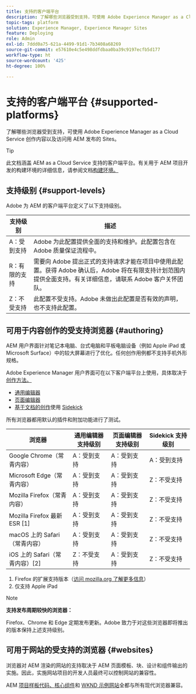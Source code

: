 ```yaml
---
title: 支持的客户端平台
description: 了解哪些浏览器受到支持，可使用 Adobe Experience Manager as a Cloud Service 创作内容以及访问用 AEM 发布的 Sites。
topic-tags: platform
solution: Experience Manager, Experience Manager Sites
feature: Deploying
role: Admin
exl-id: 7ddd0a75-621a-4499-91d1-7b3408a68269
source-git-commit: e57610e4c5e498ddfdbaa0ba39c9197ecfb5d177
workflow-type: ht
source-wordcount: '425'
ht-degree: 100%

---
```


# 支持的客户端平台 {#supported-platforms}

了解哪些浏览器受到支持，可使用 Adobe Experience Manager as a Cloud Service 创作内容以及访问用 AEM 发布的 Sites。

>[!TIP]
>
>此文档涵盖 AEM as a Cloud Service 支持的客户端平台。有关用于 AEM 项目开发的构建环境的详细信息，请参阅文档[构建环境。](/help/implementing/cloud-manager/getting-access-to-aem-in-cloud/build-environment-details.md)

## 支持级别 {#support-levels}

Adobe 为 AEM 的客户端平台定义了以下支持级别。

| 支持级别 | 描述 |
|---|---|
| A：受到支持 | Adobe 为此配置提供全面的支持和维护。此配置包含在 Adobe 质量保证流程中。 |
| R：有限的支持 | 需要向 Adobe 提出正式的支持请求才能在项目中使用此配置。获得 Adobe 确认后，Adobe 将在有限支持计划范围内提供全面支持。有关详细信息，请联系 Adobe 客户关怀团队。 |
| Z：不受支持 | 此配置不受支持。Adobe 未做出此配置是否有效的声明，也不支持此配置。 |

## 可用于内容创作的受支持浏览器 {#authoring}

AEM 用户界面针对笔记本电脑、台式电脑和平板电脑设备（例如 Apple iPad 或 Microsoft Surface）中的较大屏幕进行了优化。任何创作用例都不支持手机外形规格。

Adobe Experience Manager 用户界面可在以下客户端平台上使用，具体取决于[创作方法。](/help/edge/overview.md#authoring-method)

* [通用编辑器](/help/sites-cloud/authoring/universal-editor/authoring.md)
* [页面编辑器](/help/sites-cloud/authoring/page-editor/introduction.md)
* [基于文档的创作](/help/edge/docs/authoring.md)使用 [Sidekick](/help/edge/docs/sidekick.md)

所有浏览器都用默认的插件和附加功能进行了测试。

| 浏览器 | 通用编辑器支持级别 | 页面编辑器支持级别 | Sidekick 支持级别 |
|---|---|---|---|
| Google Chrome（常青内容） | A：受到支持 | A：受到支持 | A：受到支持 |
| Microsoft Edge（常青内容） | A：受到支持 | A：受到支持 | Z：不受支持 |
| Mozilla Firefox（常青内容） | A：受到支持 | A：受到支持 | Z：不受支持 |
| Mozilla Firefox 最新 ESR [1] | A：受到支持 | A：受到支持 | Z：不受支持 |
| macOS 上的 Safari（常青内容） | A：受到支持 | A：受到支持 | Z：不受支持 |
| iOS 上的 Safari（常青内容）[2] | Z：不受支持 | A：受到支持 | Z：不受支持 |

1. Firefox 的扩展支持版本（[访问 mozilla.org 了解更多信息](https://www.mozilla.org/en-US/firefox/enterprise/)）
1. 仅支持 Apple iPad

>[!NOTE]
>
>**支持发布周期较快的浏览器：**
>
>Firefox、Chrome 和 Edge 定期发布更新。Adobe 致力于对这些浏览器即将推出的版本保持上述支持级别。

## 可用于网站的受支持的浏览器 {#websites}

浏览器对 AEM 渲染的网站的支持取决于 AEM 页面模板、块、设计和组件输出的实施。因此，实施网站项目的开发人员最终可以控制网站的兼容性。

AEM [项目样板代码、](/help/edge/wysiwyg-authoring/edge-dev-getting-started.md#create-github-project)[核心组件](/help/implementing/developing/components/overview.md#aem-core-components)和 [WKND 示例网站](/help/implementing/developing/introduction/develop-wknd-tutorial.md)全都与所有现代浏览器兼容。
